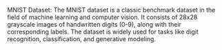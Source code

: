 MNIST Dataset:
The MNIST dataset is a classic benchmark dataset in the field of machine learning and computer vision. It consists of 28x28 grayscale images of handwritten digits (0-9), along with their corresponding labels. The dataset is widely used for tasks like digit recognition, classification, and generative modeling.
